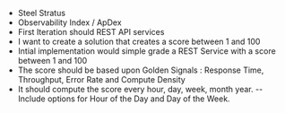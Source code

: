 - Steel Stratus
- Observability Index / ApDex
- First Iteration should REST API services 
- I want to create a solution that creates a score between 1 and 100
- Intial implementation would simple grade a REST Service with a score between 1 and 100
- The score should be based upon Golden Signals : Response Time, Throughput, Error Rate and Compute Density
- It should compute the score every hour, day, week, month year.
  -- Include options for Hour of the Day and Day of the Week. 
